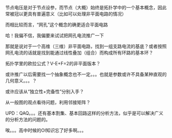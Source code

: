 节点电压是对于节点设参，而节点（大概）始终是拓扑学中的一个基本概念，因此常被冠以更具有普遍意义（比如可以处理非平面电路的情况）

而相比较而言，“网孔”这个概念的确更适合平面电路



哈！我偏不信，我偏要来试试把网孔电流推广一下

那就是说对于一个高维（三维）非平面电路，找到一组支路电流的基底？或者按照网孔电流的话就是找到能通过线性叠加（组合）而构成所有环路的基本环？

拓扑学里的欧拉公式？V-E+F=2的非平面版本？

或许推广以后需要找一个抽象概念也不一定。。。也就是参数或许不具备某种直观的几何意义。。。？

或许应该从“独立性+完备性”分别入手？

从一般图的观点看待问题，利用邻接矩阵？



UPD：QAQ。。。还有基本割集、基本回路这样的分析方法，似乎是可以解决广义的分析方法的问题的。

唉。。。高中时候的OI知识忘了好多啊。。。